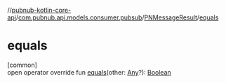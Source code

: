 //[pubnub-kotlin-core-api](../../../index.md)/[com.pubnub.api.models.consumer.pubsub](../index.md)/[PNMessageResult](index.md)/[equals](equals.md)

# equals

[common]\
open operator override fun [equals](equals.md)(other: [Any](https://kotlinlang.org/api/latest/jvm/stdlib/kotlin-stdlib/kotlin/-any/index.html)?): [Boolean](https://kotlinlang.org/api/latest/jvm/stdlib/kotlin-stdlib/kotlin/-boolean/index.html)
